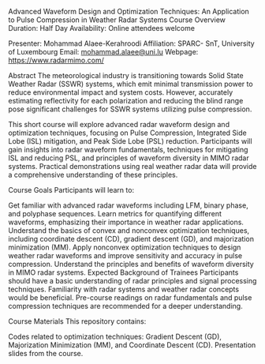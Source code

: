 Advanced Waveform Design and Optimization Techniques: An Application to Pulse Compression in Weather Radar Systems
Course Overview
Duration: Half Day
Availability: Online attendees welcome

Presenter: Mohammad Alaee-Kerahroodi
Affiliation: SPARC- SnT, University of Luxembourg
Email: mohammad.alaee@uni.lu
Webpage: https://www.radarmimo.com/

Abstract
The meteorological industry is transitioning towards Solid State Weather Radar (SSWR) systems, which emit minimal transmission power to reduce environmental impact and system costs. However, accurately estimating reflectivity for each polarization and reducing the blind range pose significant challenges for SSWR systems utilizing pulse compression.

This short course will explore advanced radar waveform design and optimization techniques, focusing on Pulse Compression, Integrated Side Lobe (ISL) mitigation, and Peak Side Lobe (PSL) reduction. Participants will gain insights into radar waveform fundamentals, techniques for mitigating ISL and reducing PSL, and principles of waveform diversity in MIMO radar systems. Practical demonstrations using real weather radar data will provide a comprehensive understanding of these principles.

Course Goals
Participants will learn to:

Get familiar with advanced radar waveforms including LFM, binary phase, and polyphase sequences.
Learn metrics for quantifying different waveforms, emphasizing their importance in weather radar applications.
Understand the basics of convex and nonconvex optimization techniques, including coordinate descent (CD), gradient descent (GD), and majorization minimization (MM).
Apply nonconvex optimization techniques to design weather radar waveforms and improve sensitivity and accuracy in pulse compression.
Understand the principles and benefits of waveform diversity in MIMO radar systems.
Expected Background of Trainees
Participants should have a basic understanding of radar principles and signal processing techniques. Familiarity with radar systems and weather radar concepts would be beneficial. Pre-course readings on radar fundamentals and pulse compression techniques are recommended for a deeper understanding.

Course Materials
This repository contains:

Codes related to optimization techniques: Gradient Descent (GD), Majorization Minimization (MM), and Coordinate Descent (CD).
Presentation slides from the course.
